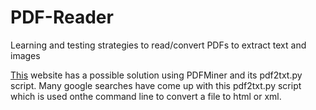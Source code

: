 # PDF-Reader
Learning and testing strategies to read/convert PDFs to extract text and images

[This](https://dlbeer.co.nz/articles/pdf2html.html) website has a possible solution using PDFMiner and its pdf2txt.py script.
Many google searches have come up with this pdf2txt.py script which is used onthe command line to convert a file to html or xml.
